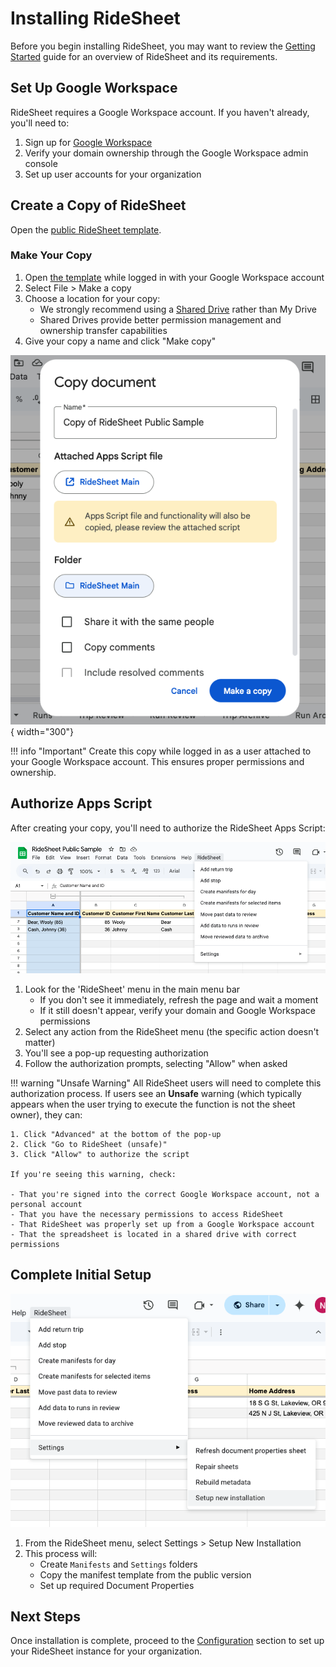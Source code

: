 # Installing RideSheet

Before you begin installing RideSheet, you may want to review the [Getting Started](../getting-started.md) guide for an overview of RideSheet and its requirements.

## Set Up Google Workspace

RideSheet requires a Google Workspace account. If you haven't already, you'll need to:

1. Sign up for [Google Workspace](https://www.google.com/nonprofits/offerings/workspace/#)
2. Verify your domain ownership through the Google Workspace admin console
3. Set up user accounts for your organization

## Create a Copy of RideSheet

Open the [public RideSheet template](https://docs.google.com/spreadsheets/d/1U_rmR08qW63hEK_5IWblzVXK4ZqQElaD1ymAQNGpNiU/edit?gid=1631993398#gid=1631993398).

### Make Your Copy

1. Open [the template](https://docs.google.com/spreadsheets/d/1U_rmR08qW63hEK_5IWblzVXK4ZqQElaD1ymAQNGpNiU/edit?gid=1631993398#gid=1631993398) while logged in with your Google Workspace account
2. Select File > Make a copy
3. Choose a location for your copy:
    - We strongly recommend using a [Shared Drive](https://support.google.com/a/users/answer/9310351?sjid=2044455304611340116-NC) rather than My Drive
    - Shared Drives provide better permission management and ownership transfer capabilities
4. Give your copy a name and click "Make copy"

![Screenshot showing how to make a copy of RideSheet](../images/copy-sheet.png){ width="300"}

!!! info "Important"
    Create this copy while logged in as a user attached to your Google Workspace account. This ensures proper permissions and ownership.

## Authorize Apps Script

After creating your copy, you'll need to authorize the RideSheet Apps Script:

![Screenshot showing the RideSheet menu](../images/ridesheet-menu.png)

1. Look for the 'RideSheet' menu in the main menu bar
    - If you don't see it immediately, refresh the page and wait a moment
    - If it still doesn't appear, verify your domain and Google Workspace permissions
2. Select any action from the RideSheet menu (the specific action doesn't matter)
3. You'll see a pop-up requesting authorization
4. Follow the authorization prompts, selecting "Allow" when asked

!!! warning "Unsafe Warning"
    All RideSheet users will need to complete this authorization process. If users see an **Unsafe** warning (which typically appears when the user trying to execute the function is not the sheet owner), they can:

    1. Click "Advanced" at the bottom of the pop-up
    2. Click "Go to RideSheet (unsafe)"
    3. Click "Allow" to authorize the script

    If you're seeing this warning, check:

    - That you're signed into the correct Google Workspace account, not a personal account
    - That you have the necessary permissions to access RideSheet
    - That RideSheet was properly set up from a Google Workspace account
    - That the spreadsheet is located in a shared drive with correct permissions


## Complete Initial Setup

![Screenshot showing the Setup New Installation option](../images/ridesheet-menu-setup.png)

1. From the RideSheet menu, select Settings > Setup New Installation
2. This process will:
    - Create `Manifests` and `Settings` folders
    - Copy the manifest template from the public version
    - Set up required Document Properties

## Next Steps

Once installation is complete, proceed to the [Configuration](configuration.md) section to set up your RideSheet instance for your organization.
